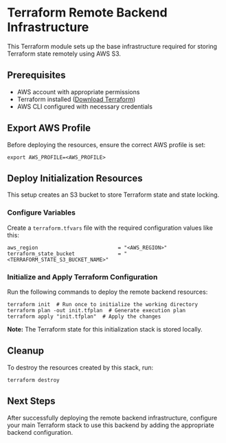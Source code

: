# Terraform Remote Backend Infrastructure

This Terraform module sets up the base infrastructure required for storing Terraform state remotely using AWS S3.

## Prerequisites

- AWS account with appropriate permissions
- Terraform installed ([Download Terraform](https://www.terraform.io/downloads))
- AWS CLI configured with necessary credentials

## Export AWS Profile

Before deploying the resources, ensure the correct AWS profile is set:

```shell
export AWS_PROFILE=<AWS_PROFILE>
```

## Deploy Initialization Resources

This setup creates an S3 bucket to store Terraform state and state locking.

### Configure Variables

Create a `terraform.tfvars` file with the required configuration values like this:

```hcl
aws_region                          = "<AWS_REGION>"
terraform_state_bucket              = "<TERRAFORM_STATE_S3_BUCKET_NAME>"
```

### Initialize and Apply Terraform Configuration

Run the following commands to deploy the remote backend resources:

```shell
terraform init  # Run once to initialize the working directory
terraform plan -out init.tfplan  # Generate execution plan
terraform apply "init.tfplan"  # Apply the changes
```

**Note:** The Terraform state for this initialization stack is stored locally.

## Cleanup

To destroy the resources created by this stack, run:

```shell
terraform destroy
```

## Next Steps

After successfully deploying the remote backend infrastructure, configure your main Terraform stack to use this backend by adding the appropriate backend configuration.
